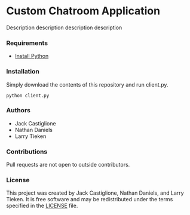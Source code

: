 # Custom Chatroom Application

Description description description description


### Requirements ###

* [Install Python](https://www.python.org/downloads/)


### Installation ###

Simply download the contents of this repository and run client.py.
```
python client.py
```

### Authors ###

* Jack Castiglione
* Nathan Daniels
* Larry Tieken

### Contributions ###

Pull requests are not open to outside contributors.

### License ###

This project was created by Jack Castiglione, Nathan Daniels, and Larry Tieken. It is free software 
and may be redistributed under the terms specified in the [LICENSE](https://github.com/jcastiglione/chatapp/blob/master/LICENSE) file.
